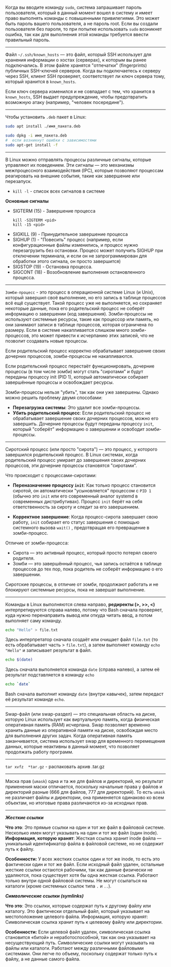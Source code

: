 Когда вы вводите команду `sudo`, система запрашивает пароль пользователя, который в данный момент вошел в систему и имеет право выполнять команды с повышенными привилегиями. Это может быть пароль вашего пользователя, а не пароль root. Если вы создали пользователя без пароля, то при попытке использовать `sudo` возникнет ошибка, так как для выполнения этой команды требуется ввести правильный пароль.

---

Файл `~/.ssh/known_hosts` — это файл, который SSH использует для хранения информации о хостах (серверах), к которым вы ранее подключались. В этом файле хранятся "отпечатки" (fingerprints) публичных SSH-ключей серверов. Когда вы подключаетесь к серверу через SSH, клиент SSH проверяет, соответствует ли ключ сервера тому, который хранится в `known_hosts`.

Если ключ сервера изменился и не совпадает с тем, что хранится в `known_hosts`, SSH выдает предупреждение, чтобы предотвратить возможную атаку (например, "человек посередине").

---
Чтобы установить `.deb` пакет в Linux:
```bash 
sudo apt install ./имя_пакета.deb
```
```bash
sudo dpkg -i имя_пакета.deb
#  если возникнут ошибки с зависимостями
sudo apt-get install -f
```
---
В Linux можно отправлять процессы различные сигналы, которые управляют их поведением. Эти сигналы — это механизмы межпроцессного взаимодействия (IPC), которые позволяют процессам реагировать на внешние события, такие как завершение или перезапуск.

- `kill -l` - список всех сигналов в системе 

**Основные сигналы**
- SIGTERM (15) - Завершение процесса
    ```
    kill -SIGTERM <pid>
    kill -15 <pid>
    ```
- SIGKILL (9) - Принудительное завершение процесса
- SIGHUP (1) - "Повесить" процесс (например, если конфигурационные файлы изменились, и процесс нужно перезагрузить без остановки. Процесс может получить SIGHUP при отключении терминала, и если он не запрограммирован для обработки этого сигнала, он просто завершится) 
- SIGSTOP (19) - Остановка процесса.
- SIGCONT (18) - Возобновление выполнения остановленного процесса.

--- 
`Зомби-процесс` - это процесс в операционной системе Linux (и Unix), который завершил своё выполнение, но его запись в таблице процессов всё ещё существует. Такой процесс уже не выполняется, но сохраняет некоторые данные, пока его родительский процесс не соберёт информацию о завершении (код завершения). Зомби-процессы не используют системные ресурсы, такие как процессор или память, но они занимают записи в таблице процессов, которая ограничена по размеру. Если в системе накапливается слишком много зомби-процессов, это может привести к исчерпанию этих записей, что не позволит создавать новые процессы.

Если родительский процесс корректно обрабатывает завершение своих дочерних процессов, зомби-процессы не накапливаются.

Если родительский процесс перестаёт функционировать, дочерние процессы (в том числе зомби) могут стать "сиротами" и будут переданы процессу init (PID 1), который автоматически собирает завершённые процессы и освобождает ресурсы.

Зомби-процессы нельзя "убить", так как они уже завершены. Однако можно решить проблему двумя способами:

- **Перезагрузка системы**: Это удалит все зомби-процессы.
- **Убить родительский процесс**: Если родительский процесс не обрабатывает завершение своих дочерних процессов, можно его завершить. Дочерние процессы будут переданы процессу `init`, который "соберёт" информацию о завершении и освободит зомби-процессы.

--- 

Сиротский процесс (или просто "сирота") — это процесс, у которого завершился родительский процесс. В Linux системах, когда родительский процесс умирает до завершения своих дочерних процессов, эти дочерние процессы становятся "сиротами".

Что происходит с процессами-сиротами:

- **Переназначение процессу `init`**: Как только процесс становится сиротой, он автоматически "усыновляется" процессом с `PID 1` (обычно это `init` или его современный аналог systemd в современных дистрибутивах). Процесс `init` берёт на себя ответственность за сироту и следит за его завершением.

- **Корректное завершение**: Когда процесс-сирота завершает свою работу, `init` собирает его статус завершения с помощью системного вызова `wait()` , предотвращая его превращение в зомби-процесс.

Отличие от зомби-процесса:

- Сирота — это активный процесс, который просто потерял своего родителя.
- Зомби — это завершённый процесс, чья запись остаётся в таблице процессов до тех пор, пока родитель не соберёт информацию о его завершении.

Сиротские процессы, в отличие от зомби, продолжают работать и не блокируют системные ресурсы, пока не завершат выполнение.

---
Команды в Linux выполняются слева направо, **редиректы (>, >>, <)** интерпретируются справа налево, потому что Bash сначала проверяет, куда нужно перенаправить вывод или откуда читать ввод, а потом выполняет саму команду.
```bash
echo "Hello" > file.txt
```
Здесь интерпретатор сначала создаёт или очищает файл `file.txt` (то есть обрабатывает часть > `file.txt`), а затем выполняет команду `echo "Hello"` и записывает результат в файл.
```bash
echo $(date)
```
Здесь сначала выполняется команда `date` (справа налево), а затем её результат подставляется в команду `echo`
```bash
echo `date`
```
Bash сначала выполнит команду `date` (внутри кавычек), затем передаст её результат команде `echo`.

--- 
Swap-файл (или swap-раздел) — это специальная область на диске, которую Linux использует как виртуальную память, когда физическая оперативная память (RAM) исчерпана. Swap позволяет временно хранить данные из оперативной памяти на диске, освобождая место для выполнения других задач. Когда оперативная память заканчивается, система использует swap для временного перемещения данных, которые неактивны в данный момент, что позволяет продолжать работу программ.

--- 

`tar xvfz  *tar.gz` - распаковать архив .tar.gz 

--- 

Маска прав (`umask`) одна и та же для файлов и директорий, но результат применения маски отличается, поскольку начальные права у файлов и директорий разные (666 для файлов, 777 для директорий). То есть `umask` не различает файлы и директории, она применяется одинаково ко всем объектам, но итоговые права различаются из-за исходных прав.

--- 

***Жесткие ссылки***

**Что это**: Это прямые ссылки на один и тот же файл в файловой системе. Несколько имен могут указывать на один и тот же файл (один inode).
**Информация, которую хранят**: Жесткая ссылка хранит inode файла — уникальный идентификатор файла в файловой системе, но не содержит путь к файлу.

**Особенности:**
У всех жестких ссылок один и тот же inode, то есть это фактически один и тот же файл.
Если исходный файл удален, остальные жесткие ссылки остаются рабочими, так как данные физически не удаляются, пока существует хотя бы одна жесткая ссылка.
Работают только внутри одной файловой системы.
Не могут ссылаться на каталоги (кроме системных ссылок типа `.` и `..`).

***Символические ссылки (symlinks)***

**Что это**: Это ссылки, которые содержат путь к другому файлу или каталогу. Это фактически отдельный файл, который указывает на местоположение целевого файла.
Информация, которую хранят: Символическая ссылка хранит путь к целевому файлу или директории.

**Особенности:**
Если целевой файл удален, символическая ссылка становится «битой» и неработоспособной, так как она указывает на несуществующий путь.
Символические ссылки могут указывать на файлы или каталоги.
Работают между различными файловыми системами.
Они легче по объему, поскольку содержат только путь к файлу, а не данные самого файла.